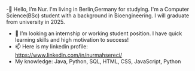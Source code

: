   -👋 Hello, 
  I’m Nur. I'm living in Berlin,Germany for studying. I'm a Computer Science(BSc) student with a background in Bioengineering. I will graduate from university in 2025.
  
  - 👀 I’m looking an internship or working student position. I have quick learning skills and high motivation to success!
  - 📫 Here is my linkedin profile: https://www.linkedin.com/in/nurmahsereci/
  - My knowledge:
    Java,
    Python,
    SQL,
    HTML,
    CSS,
    JavaScript,
    Python
